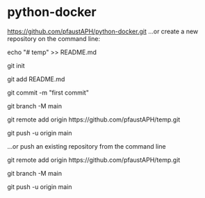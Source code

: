 # python-docker


https://github.com/pfaustAPH/python-docker.git
…or create a new repository on the command line:
<p>echo "# temp" >> README.md</p>
<p>git init</p>
<p>git add README.md</p>
<p>git commit -m "first commit"</p>
<p>git branch -M main</p>
<p>git remote add origin https://github.com/pfaustAPH/temp.git</p>
<p>git push -u origin main</p>

…or push an existing repository from the command line
<p>git remote add origin https://github.com/pfaustAPH/temp.git</p>
<p>git branch -M main</p>
<p>git push -u origin main</p>
